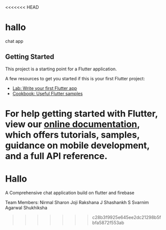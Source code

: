 <<<<<<< HEAD
# hallo

chat app 

## Getting Started

This project is a starting point for a Flutter application.

A few resources to get you started if this is your first Flutter project:

- [Lab: Write your first Flutter app](https://flutter.dev/docs/get-started/codelab)
- [Cookbook: Useful Flutter samples](https://flutter.dev/docs/cookbook)

For help getting started with Flutter, view our
[online documentation](https://flutter.dev/docs), which offers tutorials,
samples, guidance on mobile development, and a full API reference.
=======
# Hallo
A Comprehensive chat application build on flutter and firebase

Team Members:
Nirmal Sharon Joji
Rakshana J
Shashankh S
Svarnim Agarwal 
Shukhiksha 
>>>>>>> c28b3f9925e645ee2dc21298b5fbfa5872f553ab
